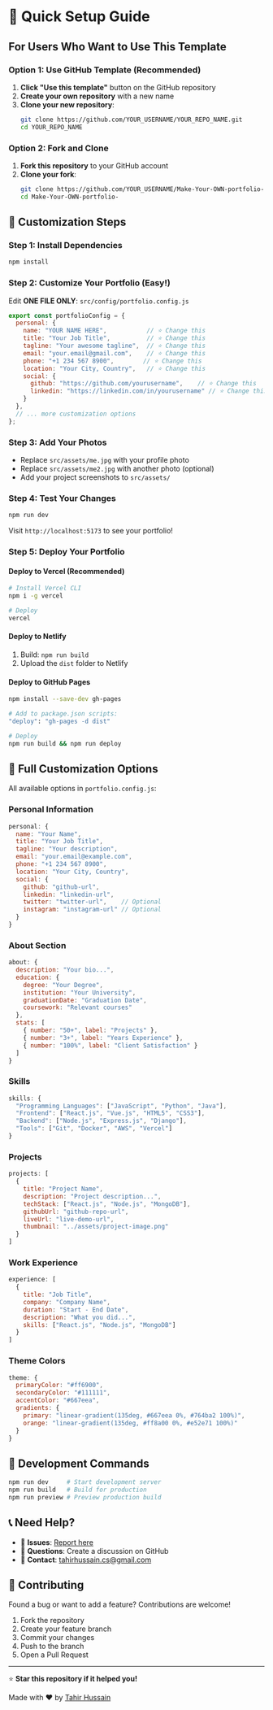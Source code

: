 # 🚀 Quick Setup Guide

## For Users Who Want to Use This Template

### Option 1: Use GitHub Template (Recommended)
1. **Click "Use this template"** button on the GitHub repository
2. **Create your own repository** with a new name
3. **Clone your new repository**:
   ```bash
   git clone https://github.com/YOUR_USERNAME/YOUR_REPO_NAME.git
   cd YOUR_REPO_NAME
   ```

### Option 2: Fork and Clone
1. **Fork this repository** to your GitHub account
2. **Clone your fork**:
   ```bash
   git clone https://github.com/YOUR_USERNAME/Make-Your-OWN-portfolio-.git
   cd Make-Your-OWN-portfolio-
   ```

## 📝 Customization Steps

### Step 1: Install Dependencies
```bash
npm install
```

### Step 2: Customize Your Portfolio (Easy!)
Edit **ONE FILE ONLY**: `src/config/portfolio.config.js`

```javascript
export const portfolioConfig = {
  personal: {
    name: "YOUR NAME HERE",           // ⭐ Change this
    title: "Your Job Title",          // ⭐ Change this
    tagline: "Your awesome tagline",  // ⭐ Change this
    email: "your.email@gmail.com",    // ⭐ Change this
    phone: "+1 234 567 8900",        // ⭐ Change this
    location: "Your City, Country",   // ⭐ Change this
    social: {
      github: "https://github.com/yourusername",    // ⭐ Change this
      linkedin: "https://linkedin.com/in/yourusername" // ⭐ Change this
    }
  },
  // ... more customization options
};
```

### Step 3: Add Your Photos
- Replace `src/assets/me.jpg` with your profile photo
- Replace `src/assets/me2.jpg` with another photo (optional)
- Add your project screenshots to `src/assets/`

### Step 4: Test Your Changes
```bash
npm run dev
```
Visit `http://localhost:5173` to see your portfolio!

### Step 5: Deploy Your Portfolio

#### Deploy to Vercel (Recommended)
```bash
# Install Vercel CLI
npm i -g vercel

# Deploy
vercel
```

#### Deploy to Netlify
1. Build: `npm run build`
2. Upload the `dist` folder to Netlify

#### Deploy to GitHub Pages
```bash
npm install --save-dev gh-pages

# Add to package.json scripts:
"deploy": "gh-pages -d dist"

# Deploy
npm run build && npm run deploy
```

## 🎨 Full Customization Options

All available options in `portfolio.config.js`:

### Personal Information
```javascript
personal: {
  name: "Your Name",
  title: "Your Job Title",
  tagline: "Your description",
  email: "your.email@example.com",
  phone: "+1 234 567 8900",
  location: "Your City, Country",
  social: {
    github: "github-url",
    linkedin: "linkedin-url",
    twitter: "twitter-url",    // Optional
    instagram: "instagram-url" // Optional
  }
}
```

### About Section
```javascript
about: {
  description: "Your bio...",
  education: {
    degree: "Your Degree",
    institution: "Your University",
    graduationDate: "Graduation Date",
    coursework: "Relevant courses"
  },
  stats: [
    { number: "50+", label: "Projects" },
    { number: "3+", label: "Years Experience" },
    { number: "100%", label: "Client Satisfaction" }
  ]
}
```

### Skills
```javascript
skills: {
  "Programming Languages": ["JavaScript", "Python", "Java"],
  "Frontend": ["React.js", "Vue.js", "HTML5", "CSS3"],
  "Backend": ["Node.js", "Express.js", "Django"],
  "Tools": ["Git", "Docker", "AWS", "Vercel"]
}
```

### Projects
```javascript
projects: [
  {
    title: "Project Name",
    description: "Project description...",
    techStack: ["React.js", "Node.js", "MongoDB"],
    githubUrl: "github-repo-url",
    liveUrl: "live-demo-url",
    thumbnail: "../assets/project-image.png"
  }
]
```

### Work Experience
```javascript
experience: [
  {
    title: "Job Title",
    company: "Company Name",
    duration: "Start - End Date",
    description: "What you did...",
    skills: ["React.js", "Node.js", "MongoDB"]
  }
]
```

### Theme Colors
```javascript
theme: {
  primaryColor: "#ff6900",
  secondaryColor: "#111111",
  accentColor: "#667eea",
  gradients: {
    primary: "linear-gradient(135deg, #667eea 0%, #764ba2 100%)",
    orange: "linear-gradient(135deg, #ff8a00 0%, #e52e71 100%)"
  }
}
```

## 🔧 Development Commands

```bash
npm run dev     # Start development server
npm run build   # Build for production
npm run preview # Preview production build
```

## 📞 Need Help?

- 🐛 **Issues**: [Report here](https://github.com/Tahir-CS/Make-Your-OWN-portfolio-/issues)
- 💬 **Questions**: Create a discussion on GitHub
- 📧 **Contact**: tahirhussain.cs@gmail.com

## 🤝 Contributing

Found a bug or want to add a feature? Contributions are welcome!

1. Fork the repository
2. Create your feature branch
3. Commit your changes
4. Push to the branch
5. Open a Pull Request

---

⭐ **Star this repository if it helped you!**

Made with ❤️ by [Tahir Hussain](https://github.com/Tahir-CS)
